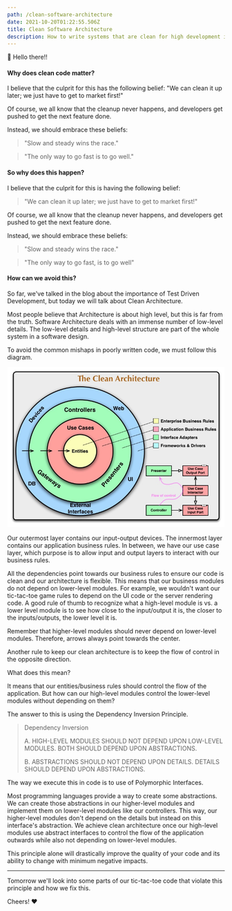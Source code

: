 ```yaml
---
path: /clean-software-architecture
date: 2021-10-20T01:22:55.506Z
title: Clean Software Architecture
description: How to write systems that are clean for high development iteration throughput.
---
```


👋 Hello there!!

#### Why does clean code matter?
I believe that the culprit for this has the following belief:
"We can clean it up later; we just have to get to market first!"

Of course, we all know that the cleanup never happens, and developers get pushed to get the next feature done.

Instead, we should embrace these beliefs:

> "Slow and steady wins the race."

> "The only way to go fast is to go well."

#### So why does this happen?

I believe that the culprit for this is having the following belief:
> "We can clean it up later; we just have to get to market first!"

Of course, we all know that the cleanup never happens, and developers get pushed to get the next feature done.

Instead, we should embrace these beliefs:
> "Slow and steady wins the race."

> "The only way to go fast, is to go well"

#### How can we avoid this?

So far, we've talked in the blog about the importance of Test Driven Development, but today we will talk about Clean Architecture.

Most people believe that Architecture is about high level, but this is far from the truth. Software Architecture deals with an immense number of low-level details. The low-level details and high-level structure are part of the whole system in a software design.

To avoid the common mishaps in poorly written code, we must follow this diagram.

![Clean Architecture](../assets/CleanArchitecture.jpeg)

Our outermost layer contains our input-output devices. The innermost layer contains our application business rules. In between, we have our use case layer, which purpose is to allow input and output layers to interact with our business rules.

All the dependencies point towards our business rules to ensure our code is clean and our architecture is flexible. This means that our business modules do not depend on lower-level modules. For example, we wouldn't want our tic-tac-toe game rules to depend on the UI code or the server rendering code. A good rule of thumb to recognize what a high-level module is vs. a lower level module is to see how close to the input/output it is, the closer to the inputs/outputs, the lower level it is.

 Remember that higher-level modules should never depend on lower-level modules. Therefore, arrows always point towards the center.

Another rule to keep our clean architecture is to keep the flow of control in the opposite direction.

What does this mean?

It means that our entities/business rules should control the flow of the application. But how can our high-level modules control the lower-level modules without depending on them? 

The answer to this is using the Dependency Inversion Principle.

> Dependency Inversion
>
> A. HIGH-LEVEL MODULES SHOULD NOT DEPEND UPON LOW-LEVEL MODULES. BOTH SHOULD DEPEND UPON ABSTRACTIONS.
>
> B. ABSTRACTIONS SHOULD NOT DEPEND UPON DETAILS. DETAILS SHOULD DEPEND UPON ABSTRACTIONS.

The way we execute this in code is to use of Polymorphic Interfaces.

Most programming languages provide a way to create some abstractions. We can create those abstractions in our higher-level 
modules and implement them on lower-level modules like our controllers. This way, our higher-level modules don't depend
on the details but instead on this interface's abstraction. We achieve clean architecture once our high-level modules use abstract interfaces to control the flow of the application 
outwards while also not depending on lower-level modules.

This principle alone will drastically improve the quality of your code and its ability to change with minimum negative impacts.
 
-----

Tomorrow we'll look into some parts of our tic-tac-toe code that violate this principle and how we fix this.

Cheers! ❤️

